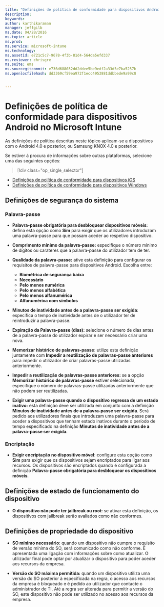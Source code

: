 ```yaml
---
title: "Definições de política de conformidade para dispositivos Android | Microsoft Intune"
description: 
keywords: 
author: karthikaraman
manager: jeffgilb
ms.date: 04/28/2016
ms.topic: article
ms.prod: 
ms.service: microsoft-intune
ms.technology: 
ms.assetid: e721c5c7-9678-4f3b-81d4-564da5efd337
ms.reviewer: chrisgre
ms.suite: ems
ms.sourcegitcommit: e736d688032dd2ddee5be9edf2a33d5e7ba5257b
ms.openlocfilehash: dd3369cf59ea972f1ecc4953881ddbbede9a99c8


---
```



# Definições de política de conformidade para dispositivos Android no Microsoft Intune

As definições de política descritas neste tópico aplicam-se a dispositivos com o Android 4.0 e posterior, ou Samsung KNOX 4.0 e posterior.

Se estiver à procura de informações sobre outras plataformas, selecione uma das seguintes opções:
> [!div class="op_single_selector"]
- [Definições de política de conformidade para dispositivos iOS](ios-compliance-policy-settings-in-microsoft-intune.md)
- [Definições de política de conformidade para dispositivos Windows](windows-compliance-policy-settings-in-microsoft-intune.md)

## Definições de segurança do sistema
### Palavra-passe
- **Palavra-passe obrigatória para desbloquear dispositivos móveis:** defina esta opção como **Sim** para exigir que os utilizadores introduzam uma palavra-passe para que possam aceder ao respetivo dispositivo.

-  **Comprimento mínimo da palavra-passe:** especifique o número mínimo de dígitos ou carateres que a palavra-passe do utilizador tem de ter.

- **Qualidade da palavra-passe:** ative esta definição para configurar os requisitos de palavra-passe para dispositivos Android. Escolha entre:
  -   **Biométrica de segurança baixa**
  - **Necessário**
  -   **Pelo menos numérica**
  -   **Pelo menos alfabética**
  -   **Pelo menos alfanumérica**
  -   **Alfanumérica com símbolos**

- **Minutos de inatividade antes de a palavra-passe ser exigida:** especifica o tempo de inatividade antes de o utilizador ter de reintroduzir a palavra-passe.

- **Expiração da Palavra-passe (dias):** selecione o número de dias antes de a palavra-passe do utilizador expirar e ser necessário criar uma nova.

- **Memorizar histórico de palavras-passe:** utilize esta definição juntamente com **Impedir a reutilização de palavras-passe anteriores** para impedir o utilizador de criar palavras-passe utilizadas anteriormente.

- **Impedir a reutilização de palavras-passe anteriores:** se a opção **Memorizar histórico de palavras-passe** estiver selecionada, especifique o número de palavras-passe utilizadas anteriormente que não podem ser reutilizadas.

- **Exigir uma palavra-passe quando o dispositivo regressa de um estado inativo:** esta definição deve ser utilizada em conjunto com a definição **Minutos de inatividade antes de a palavra-passe ser exigida**. Será pedido aos utilizadores finais que introduzam uma palavra-passe para aceder a dispositivos que tenham estado inativos durante o período de tempo especificado na definição **Minutos de inatividade antes de a palavra-passe ser exigida**.

### Encriptação
- **Exigir encriptação no dispositivo móvel:** configure esta opção como **Sim** para exigir que os dispositivos sejam encriptados para ligar aos recursos. Os dispositivos são encriptados quando é configurada a definição **Palavra-passe obrigatória para desbloquear os dispositivos móveis**.

## Definições de estado de funcionamento do dispositivo

- **O dispositivo não pode ter jailbreak ou root:** se ativar esta definição, os dispositivos com jailbreak serão avaliados como não conformes.

## Definições de propriedade do dispositivo
- **SO mínimo necessário:** quando um dispositivo não cumpre o requisito de versão mínima do SO, será comunicado como não conforme.
  É apresentada uma ligação com informações sobre como atualizar. O utilizador final pode optar por atualizar o dispositivo para poder aceder aos recursos da empresa.

- **Versão do SO máxima permitida:** quando um dispositivo utiliza uma versão do SO posterior à especificada na regra, o acesso aos recursos da empresa é bloqueado e é pedido ao utilizador que contacte o administrador de TI. Até a regra ser alterada para permitir a versão do SO, este dispositivo não pode ser utilizado no acesso aos recursos da empresa.



<!--HONumber=Jun16_HO4-->


